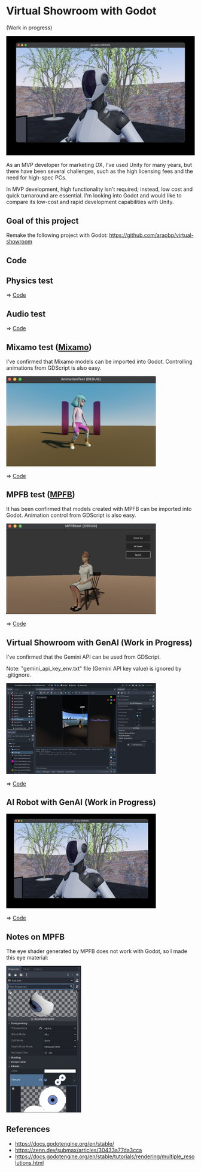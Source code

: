 # Virtual Showroom with Godot

(Work in progress)

<img src="docs/screenshot1.jpg" width=600>
 
As an MVP developer for marketing DX, I've used Unity for many years, but there have been several challenges, such as the high licensing fees and the need for high-spec PCs.

In MVP development, high functionality isn't required; instead, low cost and quick turnaround are essential. I'm looking into Godot and would like to compare its low-cost and rapid development capabilities with Unity.

## Goal of this project

Remake the following project with Godot: https://github.com/araobp/virtual-showroom

## Code

## Physics test

=> [Code](/physics_test)

## Audio test

=> [Code](/audio_test)

## Mixamo test ([Mixamo](https://www.mixamo.com/))

I've confirmed that Mixamo models can be imported into Godot. Controlling animations from GDScript is also easy.

<img src="docs/animationtest.jpg" width=400>

=> [Code](/animation_test)

## MPFB test ([MPFB](https://static.makehumancommunity.org/mpfb.html))

It has been confirmed that models created with MPFB can be imported into Godot. Animation control from GDScript is also easy.

<img src="docs/mpfbtest.jpg" width=400>

=> [Code](/mpfb_test)

## Virtual Showroom with GenAI (Work in Progress)

I've confirmed that the Gemini API can be used from GDScript.

Note: "gemini_api_key_env.txt" file (Gemini API key value) is ignored by .gitignore.

<img src="docs/screenshot2.jpg" width=400>

=> [Code](/virtual_showroom)

## AI Robot with GenAI (Work in Progress)

<img src="docs/screenshot1.jpg" width=400>

=> [Code](/ai_robot)

## Notes on MPFB

The eye shader generated by MPFB does not work with Godot, so I made this eye material:

<img src="docs/eyes.jpg" width=200>

## References

- https://docs.godotengine.org/en/stable/
- https://zenn.dev/submax/articles/30433a77da3cca
- https://docs.godotengine.org/en/stable/tutorials/rendering/multiple_resolutions.html

